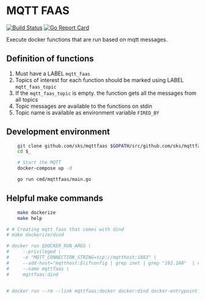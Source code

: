 # MQTT FAAS

[![Build Status](https://travis-ci.org/sks/mqttfaas.svg?branch=master)](https://travis-ci.org/sks/mqttfaas) [![Go Report Card](https://goreportcard.com/badge/github.com/sks/mqttfaas)](https://goreportcard.com/report/github.com/sks/mqttfaas)

Execute docker functions that are run based on mqtt messages.

## Definition of functions

1. Must have a LABEL `mqtt_faas`
2. Topics of interest for each function should be marked using LABEL `mqtt_faas_topic`
3. If the `mqtt_faas_topic` is empty. the function gets all the messages from all topics
4. Topic messages are available to the functions on stdin
5. Topic name is available as environment variable `FIRED_BY`

## Development environment

```sh
    git clone github.com/sks/mqttfaas $GOPATH/src/github.com/sks/mqttfaas
    cd $_

    # Start the MQTT
    docker-compose up -d

    go run cmd/mqttfaas/main.go

```

## Helpful make commands

```sh
    make dockerize
    make help

# # Creating mqtt faas that comes with dind
# make dockerize/dind

# docker run $DOCKER_RUN_ARGS \
#     --privileged \
#     -e "MQTT_CONNECTION_STRING=tcp://mqtthost:1883" \
#     --add-host="mqtthost:$(ifconfig | grep inet | grep "192.168"  | cut -d ' ' -f2)" --rm \
#     --name mqttfaas \
#     mqttfaas:dind


# docker run --rm --link mqttfaas:docker docker:dind docker-entrypoint.sh version
```